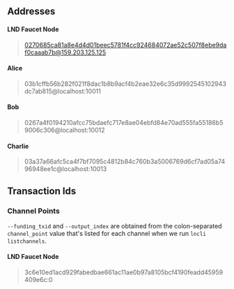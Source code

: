 ## Addresses

#### LND Faucet Node
> 0270685ca81a8e4d4d01beec5781f4cc924684072ae52c507f8ebe9daf0caaab7b@159.203.125.125

#### Alice
> 03b1cffb56b282f021f8dac1b8b9acf4b2eae32e6c35d9992545102943dc7ab815@localhost:10011

#### Bob
> 0267a4f0194210afcc75bdaefc717e8ae04ebfd84e70ad555fa55186b59006c306@localhost:10012

#### Charlie
> 03a37a66afc5ca4f7bf7095c4812b84c760b3a5006769d6cf7ad05a7496948ee1c@localhost:10013


## Transaction Ids

### Channel Points

`--funding_txid` and `--output_index` are obtained from
the colon-separated `channel_point` value that's listed for
each channel when we run `lncli listchannels`.

#### LND Faucet Node
> 3c6e10ed1acd929fabedbae661ac11ae0b97a8105bcf4190feadd45959409e6c:0
